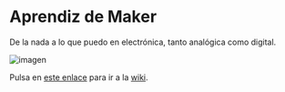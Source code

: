 
# Aprendiz de Maker

De la nada a lo que puedo en electrónica, tanto analógica como digital.  

![imagen](https://www.enterrasolutions.com/wp-content/uploads/2015/04/The-Maker-Movement.png)  

Pulsa en [este enlace](https://github.com/angelmicelti/Aprendiz-de-Maker/wiki) para ir a la [wiki](https://github.com/angelmicelti/Aprendiz-de-Maker/wiki).
